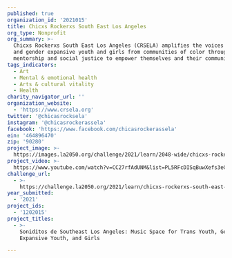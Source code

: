 ```yaml
---
published: true
organization_id: '2021015'
title: Chicxs Rockerxs South East Los Angeles
org_type: Nonprofit
org_summary: >-
  Chicxs Rockerxs South East Los Angeles (CRSELA) amplifies the voices of trans
  and gender expansive youth and girls from communities of color through music,
  mentorship and social justice to empower themselves and their communities.
tags_indicators:
  - Art
  - Mental & emotional health
  - Arts & cultural vitality
  - Health
charity_navigator_url: ''
organization_website:
  - 'https://www.crsela.org'
twitter: '@chicasrocksela'
instagram: '@chicasrockerassela'
facebook: 'https://www.facebook.com/chicasrockerassela'
ein: '464896470'
zip: '90280'
project_image: >-
  https://images.la2050.org/challenge/2021/learn/2048-wide/chicxs-rockerxs-south-east-los-angeles.jpg
project_video: >-
  https://www.youtube.com/watch?v=CC27rfAdUNM&list=PL5RFcDISqBuwXefs3eGPblPnWQZvaaft2
challenge_url:
  - >-
    https://challenge.la2050.org/2021/learn/chicxs-rockerxs-south-east-los-angeles/
year_submitted:
  - '2021'
project_ids:
  - '1202015'
project_titles:
  - >-
    Soniditos de Southeast Los Angeles: Music Space for Trans Youth, Gender
    Expansive Youth, and Girls

---
```

